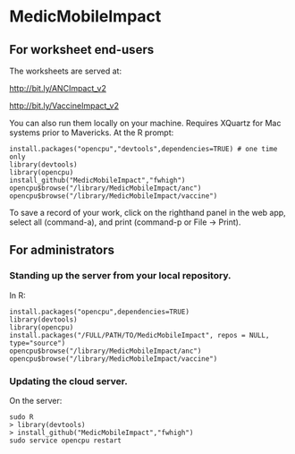 MedicMobileImpact
=================

## For worksheet end-users

The worksheets are served at:

http://bit.ly/ANCImpact_v2

http://bit.ly/VaccineImpact_v2

You can also run them locally on your machine.  Requires XQuartz for Mac systems prior to Mavericks.  At the R prompt:

    install.packages("opencpu","devtools",dependencies=TRUE) # one time only
    library(devtools)
    library(opencpu)
    install_github("MedicMobileImpact","fwhigh")
    opencpu$browse("/library/MedicMobileImpact/anc")
    opencpu$browse("/library/MedicMobileImpact/vaccine")
    
To save a record of your work, click on the righthand panel in the web app, select all (command-a), and print (command-p or File &rarr; Print).

## For administrators

### Standing up the server from your local repository.

In R:

    install.packages("opencpu",dependencies=TRUE)
    library(devtools)
    library(opencpu)
    install.packages("/FULL/PATH/TO/MedicMobileImpact", repos = NULL, type="source")
    opencpu$browse("/library/MedicMobileImpact/anc")
    opencpu$browse("/library/MedicMobileImpact/vaccine")
    
### Updating the cloud server.

On the server:

    sudo R
    > library(devtools)
    > install_github("MedicMobileImpact","fwhigh")
    sudo service opencpu restart

 
